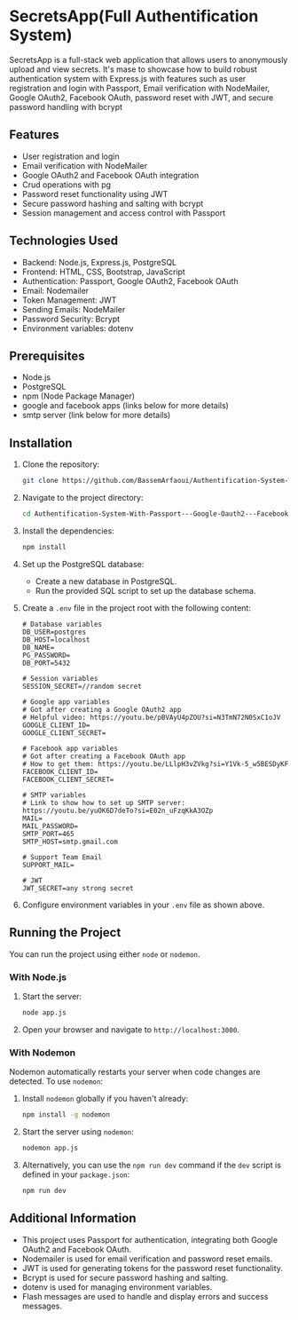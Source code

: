 # SecretsApp(Full Authentification System)

SecretsApp is a full-stack web application that allows users to anonymously upload and view secrets. It's mase to showcase how to build robust authentication system with Express.js with features such as user registration and login with Passport, Email verification with NodeMailer, Google OAuth2, Facebook OAuth, password reset with JWT, and secure password handling with bcrypt

## Features

- User registration and login
- Email verification with NodeMailer
- Google OAuth2 and Facebook OAuth integration
- Crud operations with pg
- Password reset functionality using JWT
- Secure password hashing and salting with bcrypt
- Session management and access control with Passport

## Technologies Used

- Backend: Node.js, Express.js, PostgreSQL
- Frontend: HTML, CSS, Bootstrap, JavaScript
- Authentication: Passport, Google OAuth2, Facebook OAuth
- Email: Nodemailer
- Token Management: JWT
- Sending Emails: NodeMailer
- Password Security: Bcrypt
- Environment variables: dotenv

## Prerequisites

- Node.js
- PostgreSQL
- npm (Node Package Manager)
- google and facebook apps (links below for more details)
- smtp server (link below for more details)

## Installation

1. Clone the repository:

   ```bash
   git clone https://github.com/BassemArfaoui/Authentification-System-With-Passport---Google-Oauth2---Facebook-Oauth---JWT---NodeMailer---Bcrypt.git
   ```

2. Navigate to the project directory:

   ```bash
   cd Authentification-System-With-Passport---Google-Oauth2---Facebook-Oauth---JWT---NodeMailer---Bcrypt
   ```

3. Install the dependencies:

   ```bash
   npm install
   ```

4. Set up the PostgreSQL database:

   - Create a new database in PostgreSQL.
   - Run the provided SQL script to set up the database schema.

5. Create a `.env` file in the project root with the following content:

   ```env
   # Database variables
   DB_USER=postgres
   DB_HOST=localhost
   DB_NAME=
   PG_PASSWORD=
   DB_PORT=5432

   # Session variables
   SESSION_SECRET=//random secret

   # Google app variables
   # Got after creating a Google OAuth2 app
   # Helpful video: https://youtu.be/pBVAyU4pZOU?si=N3TmN72N0SxC1oJV
   GOOGLE_CLIENT_ID=
   GOOGLE_CLIENT_SECRET=

   # Facebook app variables
   # Got after creating a Facebook OAuth app
   # How to get them: https://youtu.be/LLlpH3vZVkg?si=Y1Vk-5_w5BESDyKF
   FACEBOOK_CLIENT_ID=
   FACEBOOK_CLIENT_SECRET=

   # SMTP variables
   # Link to show how to set up SMTP server: https://youtu.be/yuOK6D7deTo?si=E02n_uFzqKkA3OZp
   MAIL=
   MAIL_PASSWORD=
   SMTP_PORT=465
   SMTP_HOST=smtp.gmail.com

   # Support Team Email
   SUPPORT_MAIL=

   # JWT
   JWT_SECRET=any strong secret
   ```

6. Configure environment variables in your `.env` file as shown above.

## Running the Project

You can run the project using either `node` or `nodemon`. 

### With Node.js

1. Start the server:

   ```bash
   node app.js
   ```

2. Open your browser and navigate to `http://localhost:3000`.

### With Nodemon

Nodemon automatically restarts your server when code changes are detected. To use `nodemon`:

1. Install `nodemon` globally if you haven't already:

   ```bash
   npm install -g nodemon
   ```

2. Start the server using `nodemon`:

   ```bash
   nodemon app.js
   ```

3. Alternatively, you can use the `npm run dev` command if the `dev` script is defined in your `package.json`:

   ```bash
   npm run dev
   ```

## Additional Information

- This project uses Passport for authentication, integrating both Google OAuth2 and Facebook OAuth.
- Nodemailer is used for email verification and password reset emails.
- JWT is used for generating tokens for the password reset functionality.
- Bcrypt is used for secure password hashing and salting.
- dotenv is used for managing environment variables.
- Flash messages are used to handle and display errors and success messages.

